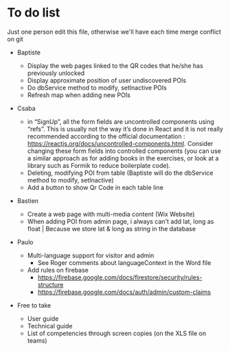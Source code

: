 # To do list
Just one person edit this file, otherwise we'll have each time merge conflict on git

* Baptiste
  * Display the web pages linked to the QR codes that he/she has previously unlocked
  * Display approximate position of user undiscovered POIs
  * Do dbService method to modify, setInactive POIs
  * Refresh map when adding new POIs
* Csaba
  * in “SignUp”, all the form fields are uncontrolled components using “refs”. This is usually not the way it’s done in React and it is not really recommended according to the official documentation : https://reactjs.org/docs/uncontrolled-components.html. Consider changing these form fields into controlled components (you can use a similar approach as for adding books in the exercises, or look at a library such as Formik to reduce boilerplate code).
  * Deleting, modifying POI from table (Baptiste will do the dbService method to modify, setInactive)
  * Add a button to show Qr Code in each table line 
* Bastien
  * Create a web page with multi-media content (Wix Website)
  * When adding POI from admin page, i always can't add lat, long as float | Because we store lat & long as string in the database
* Paulo
  * Multi-language support for visitor and admin
    * See Roger comments about languageContext in the Word file
  * Add rules on firebase 
    * https://firebase.google.com/docs/firestore/security/rules-structure
    * https://firebase.google.com/docs/auth/admin/custom-claims
  
* Free to take
  * User guide
  * Technical guide
  * List of competencies through screen copies (on the XLS file on teams)